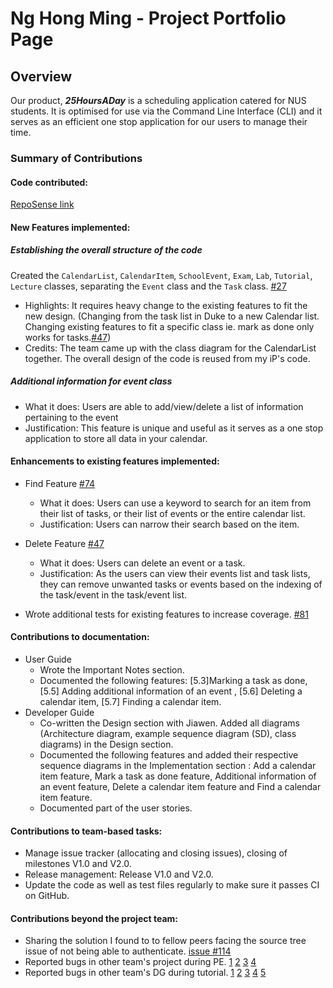 # Ng Hong Ming - Project Portfolio Page

## Overview
Our product, **_25HoursADay_** is a scheduling application catered for NUS students. 
It is optimised for use via the Command Line Interface (CLI) and it serves as an efficient one stop application for our users to manage their time. 

### Summary of Contributions
#### Code contributed:
[RepoSense link](https://nus-cs2113-ay2021s1.github.io/tp-dashboard/#breakdown=true&search=imhm)

#### New Features implemented:

##### Establishing the overall structure of the code
Created the `CalendarList`, `CalendarItem`, `SchoolEvent`, `Exam`, `Lab`, `Tutorial`, `Lecture` classes, separating
 the `Event` class and the `Task` class. [#27](https://github.com/AY2021S1-CS2113T-T12-2/tp/pull/27)
* Highlights: It requires heavy change to the existing features to fit the new design. (Changing from the task list
 in Duke to a new Calendar list. Changing existing features to fit a specific class ie. mark as done only works for
  tasks.[#47](https://github.com/AY2021S1-CS2113T-T12-2/tp/pull/47))
* Credits: The team came up with the class diagram for the CalendarList together. The overall design of the code is reused from my iP's code.

##### Additional information for event class 
* What it does: Users are able to add/view/delete a list of information pertaining to the event
* Justification: This feature is unique and useful as it serves as a one stop application to
 store all data in your calendar.

#### Enhancements to existing features implemented:

* Find Feature [#74](https://github.com/AY2021S1-CS2113T-T12-2/tp/pull/74)
    * What it does: Users can use a keyword to search for an item from their list of tasks, or their list of events or the
 entire calendar list.
    * Justification: Users can narrow their search based on the item.

* Delete Feature [#47](https://github.com/AY2021S1-CS2113T-T12-2/tp/pull/47)
    * What it does: Users can delete an event or a task.
    * Justification: As the users can view their events list and task lists, they can remove unwanted tasks or events
 based on the indexing of the task/event in the task/event list.

* Wrote additional tests for existing features to increase coverage. [#81](https://githubcomAY2021S1-CS2113T-T12-2/tp/pull/81)

#### Contributions to documentation:
* User Guide
    * Wrote the Important Notes section.
    * Documented the following features: [5.3]Marking a task as done, [5.5] Adding additional information of an event
    , [5.6] Deleting a calendar item, [5.7] Finding a calendar item.
* Developer Guide
    * Co-written the Design section with Jiawen. Added all diagrams (Architecture diagram, example sequence diagram
    (SD), class diagrams) in the Design section.
    * Documented the following features and added their respective sequence diagrams in the Implementation section
    : Add a calendar item feature, Mark a task as done feature, Additional information of an event feature, Delete a
     calendar item feature and Find a calendar item feature.
    * Documented part of the user stories.

#### Contributions to team-based tasks:
* Manage issue tracker (allocating and closing issues), closing of milestones V1.0 and V2.0.
* Release management: Release V1.0 and V2.0.
* Update the code as well as test files regularly to make sure it passes CI on GitHub.
#### Contributions beyond the project team:
* Sharing the solution I found to to fellow peers facing the source tree issue of not being able to authenticate. [issue
 #114](https://github.com/nus-cs2113-AY2021S1/forum/issues/114#issuecomment-717809977)
* Reported bugs in other team's project during PE.
[1](https://github.com/imhm/ped/issues/1)
[2](https://github.com/imhm/ped/issues/2)
[3](https://github.com/imhm/ped/issues/3)
[4](https://github.com/imhm/ped/issues/4)
* Reported bugs in other team's DG during tutorial.
[1](https://github.com/nus-cs2113-AY2021S1/tp/pull/6#issuecomment-718349154)
[2](https://github.com/nus-cs2113-AY2021S1/tp/pull/6#issuecomment-718352506)
[3](https://github.com/nus-cs2113-AY2021S1/tp/pull/6#issuecomment-718354243)
[4](https://github.com/nus-cs2113-AY2021S1/tp/pull/6#issuecomment-718356711)
[5](https://github.com/nus-cs2113-AY2021S1/tp/pull/6#issuecomment-718358158)